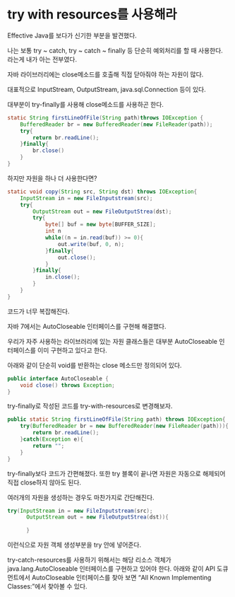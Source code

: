 # try with resources를 사용해라

Effective Java를 보다가 신기한 부분을 발견했다.



나는 보통 try ~ catch, try ~ catch ~ finally 등 단순히 예외처리를 할 때 사용한다. 라는게 내가 아는 전부였다.





자바 라이브러리에는 close메소드를 호출해 직접 닫아줘야 하는 자원이 많다.

대표적으로 InputStream, OutputStream, java.sql.Connection 등이 있다.



대부분이 try-finally를 사용해 close메소드를 사용하곤 한다.

```java
static String firstLineOfFile(String path)throws IOException {
    BufferedReader br = new BufferedReader(new FileReader(path));
    try{
        return br.readLine();
    }finally{
        br.close()
    }
}
```

 하지만 자원을 하나 더 사용한다면?

```java
static void copy(String src, String dst) throws IOException{
    InputStream in = new FileInputstream(src);
    try{
        OutputStream out = new FileOutputStrea(dst);
        try{
            byte[] buf = new byte[BUFFER_SIZE];
            int n
            while((n = in.read(buf)) >= 0){
                out.write(buf, 0, n);
            }finally{
                out.close();
            }
        }finally{
            in.close();
        }
    }
}
```

코드가 너무 복잡해진다.



자바 7에서는 AutoCloseable 인터페이스를 구현해 해결했다.

우리가 자주 사용하는 라이브러리에 있는 자원 클래스들은 대부분 AutoCloseable 인터페이스를 이미 구현하고 있다고 한다.

아래와 같이 단순히 void를 반환하는 close 메소드만 정의되어 있다.

```java
public interface AutoCloseable { 
	void close() throws Exception; 
}
```





try-finally로 작성된 코드를 try-with-resources로 변경해보자.

```java
public static String firstLineOfFile(String path) throws IOException{
    try(BufferedReader br = new BufferedReader(new FileReader(path))){
        return br.readLine();
    }catch(Exception e){
        return "";
    }
}
```

try-finally보다 코드가 간편해졌다. 또한 try 블록이 끝나면 자원은 자동으로 해제되어 직접 close하지 않아도 된다.



여러개의 자원을 생성하는 경우도 마찬가지로 간단해진다.

```java
try(InputStream in = new FileInputstream(src);
	  OutputStream out = new FileOutputStrea(dst)){
          
	  }
```

이런식으로 자원 객체 생성부분을 try 안에 넣어준다.





try-catch-resources를 사용하기 위해서는 해당 리소스 객체가 java.lang.AutoCloseable 인터페이스를 구현하고 있어야 한다. 아래와 같이 API 도큐먼트에서 AutoCloseable 인터페이스를 찾아 보면 “All Known Implementing Classes:”에서 찾아볼 수 있다.